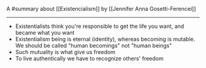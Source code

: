 A #summary about [[Existencialism]] by  [[Jennifer Anna Gosetti-Ferencei]]

---

- Existentialists think you're responsible to get the life you want, and became what you want
- Existentialism being is eternal (identity), whereas becoming is mutable. We should be called "human becomings" not "human beings"
- Such mutuality is what give us freedom
- To live authentically we have to recognize others' freedom